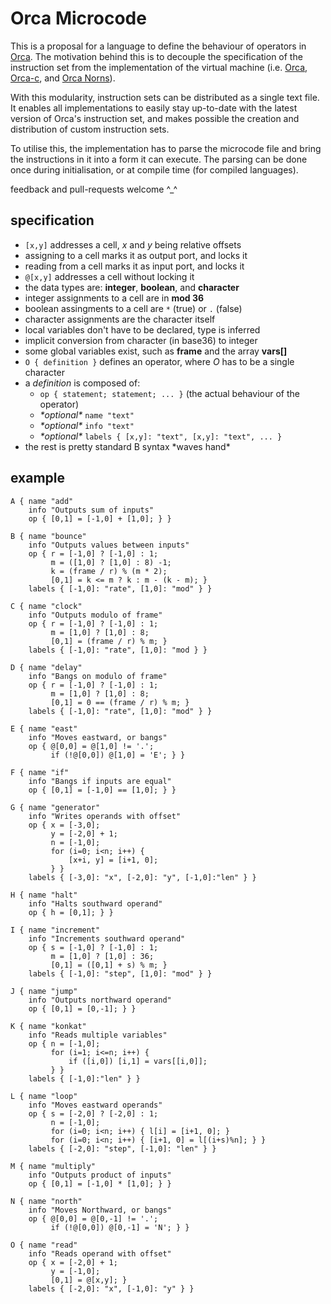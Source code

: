 # Orca Microcode

This is a proposal for a language to define the behaviour of operators in [Orca](https://github.com/hundredrabbits/Orca). 
The motivation behind this is to decouple the specification of the instruction set from the implementation of the virtual machine (i.e. 
[Orca](https://github.com/hundredrabbits/Orca),
[Orca-c](http://github.com/hundredrabbits/Orca-c), and
[Orca Norns](https://github.com/itsyourbedtime/orca/)).

With this modularity, instruction sets can be distributed as a single text file.
It enables all implementations to easily stay up-to-date with the latest version of Orca's instruction set, and makes possible the creation and distribution of custom instruction sets.

To utilise this, the implementation has to parse the microcode file and bring the instructions in it into a form it can execute. The parsing can be done once during initialisation, or at compile time (for compiled languages).

feedback and pull-requests welcome ^\_^

## specification

- `[x,y]` addresses a cell, _x_ and _y_ being relative offsets
- assigning to a cell marks it as output port, and locks it
- reading from a cell marks it as input port, and locks it
- `@[x,y]` addresses a cell without locking it
- the data types are: **integer**, **boolean**, and **character**
- integer assignments to a cell are in **mod 36**
- boolean assingments to a cell are `*` (true) or `.` (false)
- character assignments are the character itself
- local variables don't have to be declared, type is inferred
- implicit conversion from character (in base36) to integer
- some global variables exist, such as **frame** and the array **vars[]**
- `O { definition }` defines an operator, where _O_ has to be a single character
- a _definition_ is composed of:
    - `op { statement; statement; ... }` (the actual behaviour of the operator)
    - _\*optional\*_ `name "text"`
    - _\*optional\*_ `info "text"`
    - _\*optional\*_ `labels { [x,y]: "text", [x,y]: "text", ... }`
- the rest is pretty standard B syntax \*waves hand\*

## example

```
A { name "add"
    info "Outputs sum of inputs"
    op { [0,1] = [-1,0] + [1,0]; } }

B { name "bounce"
    info "Outputs values between inputs"
    op { r = [-1,0] ? [-1,0] : 1;
         m = ([1,0] ? [1,0] : 8) -1;
         k = (frame / r) % (m * 2);
         [0,1] = k <= m ? k : m - (k - m); }
    labels { [-1,0]: "rate", [1,0]: "mod" } }

C { name "clock"
    info "Outputs modulo of frame"
    op { r = [-1,0] ? [-1,0] : 1;
         m = [1,0] ? [1,0] : 8;
         [0,1] = (frame / r) % m; }
    labels { [-1,0]: "rate", [1,0]: "mod } }

D { name "delay"
    info "Bangs on modulo of frame"
    op { r = [-1,0] ? [-1,0] : 1;
         m = [1,0] ? [1,0] : 8;
         [0,1] = 0 == (frame / r) % m; }
    labels { [-1,0]: "rate", [1,0]: "mod" } }

E { name "east"
    info "Moves eastward, or bangs"
    op { @[0,0] = @[1,0] != '.';
         if (!@[0,0]) @[1,0] = 'E'; } }

F { name "if"
    info "Bangs if inputs are equal"
    op { [0,1] = [-1,0] == [1,0]; } }

G { name "generator"
    info "Writes operands with offset"
    op { x = [-3,0];
         y = [-2,0] + 1;
         n = [-1,0];
         for (i=0; i<n; i++) {
             [x+i, y] = [i+1, 0];
         } }
    labels { [-3,0]: "x", [-2,0]: "y", [-1,0]:"len" } }

H { name "halt"
    info "Halts southward operand"
    op { h = [0,1]; } }

I { name "increment"
    info "Increments southward operand"
    op { s = [-1,0] ? [-1,0] : 1;
         m = [1,0] ? [1,0] : 36;
         [0,1] = ([0,1] + s) % m; }
    labels { [-1,0]: "step", [1,0]: "mod" } }

J { name "jump"
    info "Outputs northward operand"
    op { [0,1] = [0,-1]; } }

K { name "konkat"
    info "Reads multiple variables"
    op { n = [-1,0];
         for (i=1; i<=n; i++) {
             if ([i,0]) [i,1] = vars[[i,0]];
         } }
    labels { [-1,0]:"len" } }

L { name "loop"
    info "Moves eastward operands"
    op { s = [-2,0] ? [-2,0] : 1;
         n = [-1,0];
         for (i=0; i<n; i++) { l[i] = [i+1, 0]; }
         for (i=0; i<n; i++) { [i+1, 0] = l[(i+s)%n]; } }
    labels { [-2,0]: "step", [-1,0]: "len" } }

M { name "multiply"
    info "Outputs product of inputs"
    op { [0,1] = [-1,0] * [1,0]; } }

N { name "north"
    info "Moves Northward, or bangs"
    op { @[0,0] = @[0,-1] != '.';
         if (!@[0,0]) @[0,-1] = 'N'; } }

O { name "read"
    info "Reads operand with offset"
    op { x = [-2,0] + 1;
         y = [-1,0];
         [0,1] = @[x,y]; }
    labels { [-2,0]: "x", [-1,0]: "y" } }
```

